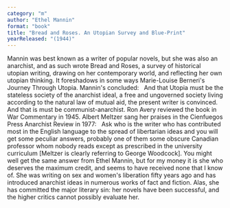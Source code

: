 ```yaml
---
category: "m"
author: "Ethel Mannin"
format: "book"
title: "Bread and Roses. An Utopian Survey and Blue-Print"
yearReleased: "(1944)"
---
```

Mannin was best known as a writer of popular novels, but she was also an anarchist, and as such wrote Bread and Roses, a survey of historical utopian writing, drawing on her contemporary world, and reflecting her own utopian thinking. It foreshadows in some ways Marie-Louise Berneri's Journey Through Utopia. Mannin's concluded:
 
And that Utopia must be the stateless society of the anarchist ideal, a free and ungoverned society living according to the natural law of mutual aid, the present writer is convinced. And that is must be communist-anarchist.
Ron Avery reviewed the book in War Commentary in 1945. Albert Meltzer sang her praises in the Cienfuegos Press Anarchist Review in 1977: 
 
Ask who is the writer who has contributed most in the English language to the spread of libertarian ideas and you will get some peculiar answers, probably one of them some obscure Canadian professor whom nobody reads except as prescribed in the university curriculum [Meltzer is clearly referring to George Woodcock]. You might well get the same answer from Ethel Mannin, but for my money it is she who deserves the maximum credit, and seems to have received none that I know of. She was writing on sex and women's liberation fifty years ago and has introduced anarchist ideas in numerous works of fact and fiction. 
Alas, she has committed the major literary sin: her novels have been successful, and the higher critics cannot possibly evaluate her. 